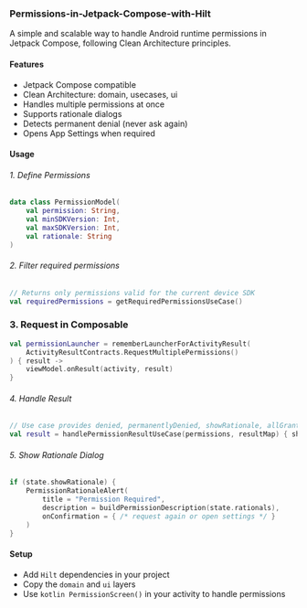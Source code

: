 ### Permissions-in-Jetpack-Compose-with-Hilt
A simple and scalable way to handle Android runtime permissions in Jetpack Compose, following Clean Architecture principles.
#### Features
- Jetpack Compose compatible
- Clean Architecture: domain, usecases, ui
- Handles multiple permissions at once
- Supports rationale dialogs
- Detects permanent denial (never ask again)
- Opens App Settings when required

#### Usage
###### 1. Define Permissions
```kotlin
data class PermissionModel(
    val permission: String,
    val minSDKVersion: Int,
    val maxSDKVersion: Int,
    val rationale: String
)
```
###### 2. Filter required permissions
```kotlin
// Returns only permissions valid for the current device SDK
val requiredPermissions = getRequiredPermissionsUseCase()
```
### 3. Request in Composable
```kotlin
val permissionLauncher = rememberLauncherForActivityResult(
    ActivityResultContracts.RequestMultiplePermissions()
) { result ->
    viewModel.onResult(activity, result)
}
```
###### 4. Handle Result
```kotlin
// Use case provides denied, permanentlyDenied, showRationale, allGranted
val result = handlePermissionResultUseCase(permissions, resultMap) { shouldShowRationale(it) }
```
###### 5. Show Rationale Dialog
```kotlin
if (state.showRationale) {
    PermissionRationaleAlert(
        title = "Permission Required",
        description = buildPermissionDescription(state.rationals),
        onConfirmation = { /* request again or open settings */ }
    )
}
```

#### Setup
- Add ```Hilt``` dependencies in your project
- Copy the ```domain``` and ```ui``` layers
- Use ```kotlin PermissionScreen()``` in your activity to handle permissions
